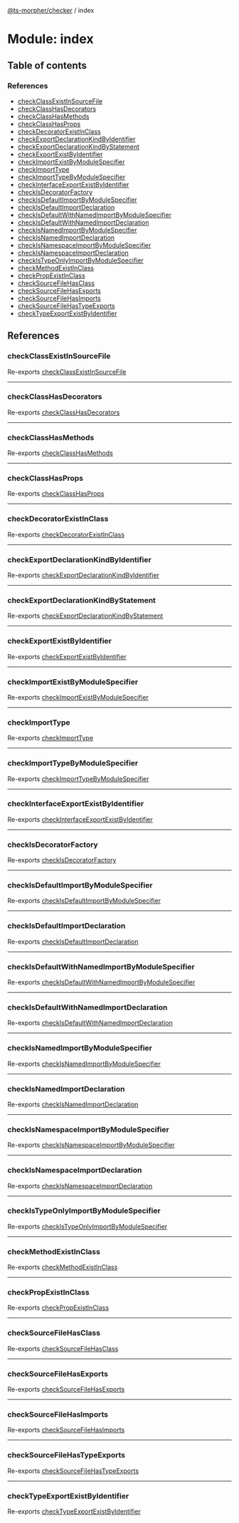 [@ts-morpher/checker](../README.md) / index

# Module: index

## Table of contents

### References

- [checkClassExistInSourceFile](index.md#checkclassexistinsourcefile)
- [checkClassHasDecorators](index.md#checkclasshasdecorators)
- [checkClassHasMethods](index.md#checkclasshasmethods)
- [checkClassHasProps](index.md#checkclasshasprops)
- [checkDecoratorExistInClass](index.md#checkdecoratorexistinclass)
- [checkExportDeclarationKindByIdentifier](index.md#checkexportdeclarationkindbyidentifier)
- [checkExportDeclarationKindByStatement](index.md#checkexportdeclarationkindbystatement)
- [checkExportExistByIdentifier](index.md#checkexportexistbyidentifier)
- [checkImportExistByModuleSpecifier](index.md#checkimportexistbymodulespecifier)
- [checkImportType](index.md#checkimporttype)
- [checkImportTypeByModuleSpecifier](index.md#checkimporttypebymodulespecifier)
- [checkInterfaceExportExistByIdentifier](index.md#checkinterfaceexportexistbyidentifier)
- [checkIsDecoratorFactory](index.md#checkisdecoratorfactory)
- [checkIsDefaultImportByModuleSpecifier](index.md#checkisdefaultimportbymodulespecifier)
- [checkIsDefaultImportDeclaration](index.md#checkisdefaultimportdeclaration)
- [checkIsDefaultWithNamedImportByModuleSpecifier](index.md#checkisdefaultwithnamedimportbymodulespecifier)
- [checkIsDefaultWithNamedImportDeclaration](index.md#checkisdefaultwithnamedimportdeclaration)
- [checkIsNamedImportByModuleSpecifier](index.md#checkisnamedimportbymodulespecifier)
- [checkIsNamedImportDeclaration](index.md#checkisnamedimportdeclaration)
- [checkIsNamespaceImportByModuleSpecifier](index.md#checkisnamespaceimportbymodulespecifier)
- [checkIsNamespaceImportDeclaration](index.md#checkisnamespaceimportdeclaration)
- [checkIsTypeOnlyImportByModuleSpecifier](index.md#checkistypeonlyimportbymodulespecifier)
- [checkMethodExistInClass](index.md#checkmethodexistinclass)
- [checkPropExistInClass](index.md#checkpropexistinclass)
- [checkSourceFileHasClass](index.md#checksourcefilehasclass)
- [checkSourceFileHasExports](index.md#checksourcefilehasexports)
- [checkSourceFileHasImports](index.md#checksourcefilehasimports)
- [checkSourceFileHasTypeExports](index.md#checksourcefilehastypeexports)
- [checkTypeExportExistByIdentifier](index.md#checktypeexportexistbyidentifier)

## References

### checkClassExistInSourceFile

Re-exports [checkClassExistInSourceFile](class.md#checkclassexistinsourcefile)

___

### checkClassHasDecorators

Re-exports [checkClassHasDecorators](class.md#checkclasshasdecorators)

___

### checkClassHasMethods

Re-exports [checkClassHasMethods](class.md#checkclasshasmethods)

___

### checkClassHasProps

Re-exports [checkClassHasProps](class.md#checkclasshasprops)

___

### checkDecoratorExistInClass

Re-exports [checkDecoratorExistInClass](class.md#checkdecoratorexistinclass)

___

### checkExportDeclarationKindByIdentifier

Re-exports [checkExportDeclarationKindByIdentifier](export.md#checkexportdeclarationkindbyidentifier)

___

### checkExportDeclarationKindByStatement

Re-exports [checkExportDeclarationKindByStatement](export.md#checkexportdeclarationkindbystatement)

___

### checkExportExistByIdentifier

Re-exports [checkExportExistByIdentifier](export.md#checkexportexistbyidentifier)

___

### checkImportExistByModuleSpecifier

Re-exports [checkImportExistByModuleSpecifier](import.md#checkimportexistbymodulespecifier)

___

### checkImportType

Re-exports [checkImportType](import.md#checkimporttype)

___

### checkImportTypeByModuleSpecifier

Re-exports [checkImportTypeByModuleSpecifier](import.md#checkimporttypebymodulespecifier)

___

### checkInterfaceExportExistByIdentifier

Re-exports [checkInterfaceExportExistByIdentifier](export.md#checkinterfaceexportexistbyidentifier)

___

### checkIsDecoratorFactory

Re-exports [checkIsDecoratorFactory](class.md#checkisdecoratorfactory)

___

### checkIsDefaultImportByModuleSpecifier

Re-exports [checkIsDefaultImportByModuleSpecifier](import.md#checkisdefaultimportbymodulespecifier)

___

### checkIsDefaultImportDeclaration

Re-exports [checkIsDefaultImportDeclaration](import.md#checkisdefaultimportdeclaration)

___

### checkIsDefaultWithNamedImportByModuleSpecifier

Re-exports [checkIsDefaultWithNamedImportByModuleSpecifier](import.md#checkisdefaultwithnamedimportbymodulespecifier)

___

### checkIsDefaultWithNamedImportDeclaration

Re-exports [checkIsDefaultWithNamedImportDeclaration](import.md#checkisdefaultwithnamedimportdeclaration)

___

### checkIsNamedImportByModuleSpecifier

Re-exports [checkIsNamedImportByModuleSpecifier](import.md#checkisnamedimportbymodulespecifier)

___

### checkIsNamedImportDeclaration

Re-exports [checkIsNamedImportDeclaration](import.md#checkisnamedimportdeclaration)

___

### checkIsNamespaceImportByModuleSpecifier

Re-exports [checkIsNamespaceImportByModuleSpecifier](import.md#checkisnamespaceimportbymodulespecifier)

___

### checkIsNamespaceImportDeclaration

Re-exports [checkIsNamespaceImportDeclaration](import.md#checkisnamespaceimportdeclaration)

___

### checkIsTypeOnlyImportByModuleSpecifier

Re-exports [checkIsTypeOnlyImportByModuleSpecifier](import.md#checkistypeonlyimportbymodulespecifier)

___

### checkMethodExistInClass

Re-exports [checkMethodExistInClass](class.md#checkmethodexistinclass)

___

### checkPropExistInClass

Re-exports [checkPropExistInClass](class.md#checkpropexistinclass)

___

### checkSourceFileHasClass

Re-exports [checkSourceFileHasClass](class.md#checksourcefilehasclass)

___

### checkSourceFileHasExports

Re-exports [checkSourceFileHasExports](export.md#checksourcefilehasexports)

___

### checkSourceFileHasImports

Re-exports [checkSourceFileHasImports](import.md#checksourcefilehasimports)

___

### checkSourceFileHasTypeExports

Re-exports [checkSourceFileHasTypeExports](export.md#checksourcefilehastypeexports)

___

### checkTypeExportExistByIdentifier

Re-exports [checkTypeExportExistByIdentifier](export.md#checktypeexportexistbyidentifier)

